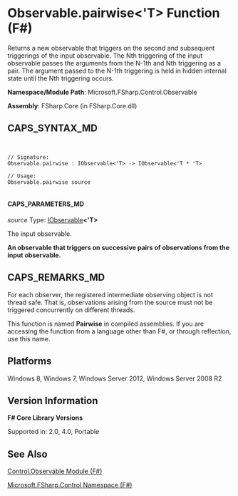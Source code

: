 # Observable.pairwise<'T> Function (F#)

Returns a new observable that triggers on the second and subsequent triggerings of the input observable. The Nth triggering of the input observable passes the arguments from the N-1th and Nth triggering as a pair. The argument passed to the N-1th triggering is held in hidden internal state until the Nth triggering occurs.

**Namespace/Module Path**: Microsoft.FSharp.Control.Observable

**Assembly**: FSharp.Core (in FSharp.Core.dll)


## CAPS_SYNTAX_MD



```


// Signature:
Observable.pairwise : IObservable<'T> -> IObservable<'T * 'T>

// Usage:
Observable.pairwise source


```



#### CAPS_PARAMETERS_MD
*source*
Type: [IObservable](http://msdn.microsoft.com/en-us/library/04855e2b-42e4-4342-860a-b86566c4f2d9)**&lt;'T&gt;**


The input observable.



**An observable that triggers on successive pairs of observations from the input observable.**
## CAPS_REMARKS_MD
For each observer, the registered intermediate observing object is not thread safe. That is, observations arising from the source must not be triggered concurrently on different threads.

This function is named **Pairwise** in compiled assemblies. If you are accessing the function from a language other than F#, or through reflection, use this name.


## Platforms
Windows 8, Windows 7, Windows Server 2012, Windows Server 2008 R2


## Version Information
**F# Core Library Versions**

Supported in: 2.0, 4.0, Portable




## See Also
[Control.Observable Module &#40;F&#35;&#41;](Control.Observable+Module+%28F%23%29.md)

[Microsoft.FSharp.Control Namespace &#40;F&#35;&#41;](Microsoft.FSharp.Control+Namespace+%28F%23%29.md)

